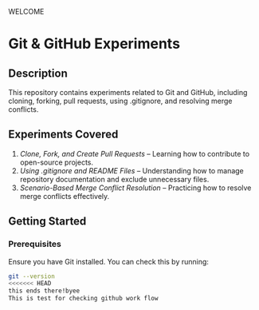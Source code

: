 WELCOME
 
# Git & GitHub Experiments  

## Description  
This repository contains experiments related to Git and GitHub, including cloning, forking, pull requests, using .gitignore, and resolving merge conflicts.  

## Experiments Covered  
1. *Clone, Fork, and Create Pull Requests* – Learning how to contribute to open-source projects.  
2. *Using .gitignore and README Files* – Understanding how to manage repository documentation and exclude unnecessary files.  
3. *Scenario-Based Merge Conflict Resolution* – Practicing how to resolve merge conflicts effectively.  

## Getting Started  

### Prerequisites  
Ensure you have Git installed. You can check this by running:  
```bash
git --version
<<<<<<< HEAD
this ends there!byee
This is test for checking github work flow

